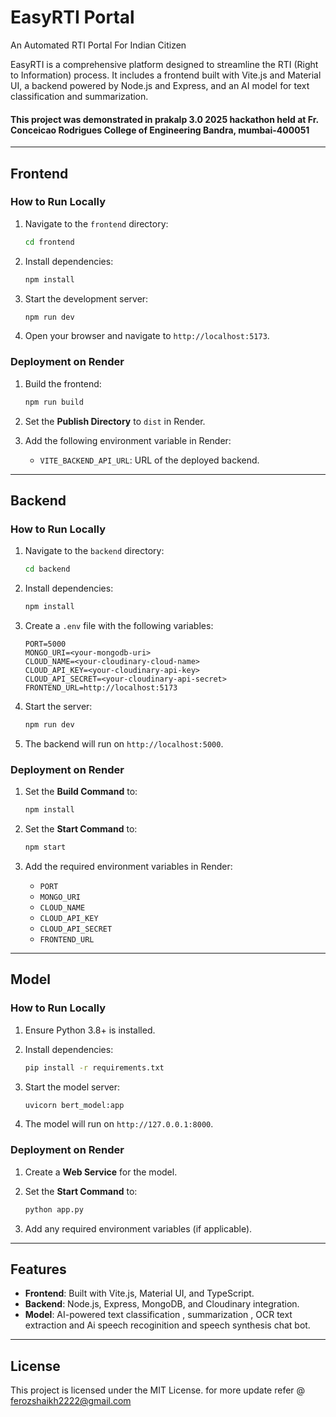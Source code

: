 # EasyRTI Portal

An Automated RTI Portal For Indian Citizen

EasyRTI is a comprehensive platform designed to streamline the RTI (Right to Information) process. It includes a frontend built with Vite.js and Material UI, a backend powered by Node.js and Express, and an AI model for text classification and summarization.
#### This project was demonstrated in prakalp 3.0 2025 hackathon held at Fr. Conceicao Rodrigues College of Engineering Bandra, mumbai-400051
---

## Frontend

### How to Run Locally

1. Navigate to the `frontend` directory:
   ```bash
   cd frontend
   ```

2. Install dependencies:
   ```bash
   npm install
   ```

3. Start the development server:
   ```bash
   npm run dev
   ```

4. Open your browser and navigate to `http://localhost:5173`.

### Deployment on Render

1. Build the frontend:
   ```bash
   npm run build
   ```

2. Set the **Publish Directory** to `dist` in Render.

3. Add the following environment variable in Render:
   - `VITE_BACKEND_API_URL`: URL of the deployed backend.

---

## Backend

### How to Run Locally

1. Navigate to the `backend` directory:
   ```bash
   cd backend
   ```

2. Install dependencies:
   ```bash
   npm install
   ```

3. Create a `.env` file with the following variables:
   ```env
   PORT=5000
   MONGO_URI=<your-mongodb-uri>
   CLOUD_NAME=<your-cloudinary-cloud-name>
   CLOUD_API_KEY=<your-cloudinary-api-key>
   CLOUD_API_SECRET=<your-cloudinary-api-secret>
   FRONTEND_URL=http://localhost:5173
   ```

4. Start the server:
   ```bash
   npm run dev
   ```

5. The backend will run on `http://localhost:5000`.

### Deployment on Render

1. Set the **Build Command** to:
   ```bash
   npm install
   ```

2. Set the **Start Command** to:
   ```bash
   npm start
   ```

3. Add the required environment variables in Render:
   - `PORT`
   - `MONGO_URI`
   - `CLOUD_NAME`
   - `CLOUD_API_KEY`
   - `CLOUD_API_SECRET`
   - `FRONTEND_URL`

---

## Model

### How to Run Locally

1. Ensure Python 3.8+ is installed.

2. Install dependencies:
   ```bash
   pip install -r requirements.txt
   ```

3. Start the model server:
   ```bash
   uvicorn bert_model:app
   ```

4. The model will run on `http://127.0.0.1:8000`.

### Deployment on Render

1. Create a **Web Service** for the model.

2. Set the **Start Command** to:
   ```bash
   python app.py
   ```

3. Add any required environment variables (if applicable).

---

## Features

- **Frontend**: Built with Vite.js, Material UI, and TypeScript.
- **Backend**: Node.js, Express, MongoDB, and Cloudinary integration.
- **Model**: AI-powered text classification , summarization , OCR text extraction and Ai speech recoginition and speech synthesis chat bot.

---

## License

This project is licensed under the MIT License.
 for more update refer @ ferozshaikh2222@gmail.com